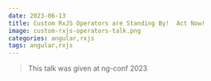 ```yaml
---
date: 2023-06-13
title: Custom RxJS Operators are Standing By!  Act Now!
image: custom-rxjs-operators-talk.png
categories: angular,rxjs
tags: angular,rxjs
---
```


> This talk was given at ng-conf 2023
